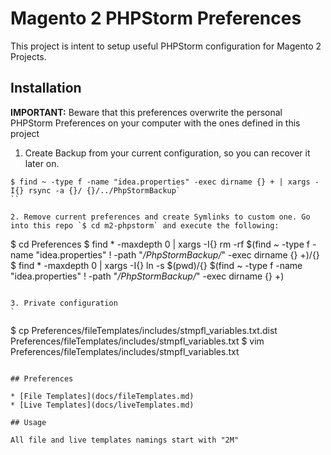 # Magento 2 PHPStorm Preferences

This project is intent to setup useful PHPStorm configuration for Magento 2 Projects.

## Installation

**IMPORTANT:** Beware that this preferences overwrite the personal PHPStorm Preferences on your computer with the ones defined in this project


1. Create Backup from your current configuration, so you can recover it later on.

```
$ find ~ -type f -name "idea.properties" -exec dirname {} + | xargs -I{} rsync -a {}/ {}/../PhpStormBackup`
``

2. Remove current preferences and create Symlinks to custom one. Go into this repo `$ cd m2-phpstorm` and execute the following: 

```
$ cd Preferences
$ find * -maxdepth 0 | xargs -I{} rm -rf $(find ~ -type f -name "idea.properties" ! -path "*/PhpStormBackup/*" -exec dirname {} +)/{}
$ find * -maxdepth 0 | xargs -I{} ln -s $(pwd)/{} $(find ~ -type f -name "idea.properties" ! -path "*/PhpStormBackup/*" -exec dirname {} +)
```

3. Private configuration
`
```
$ cp Preferences/fileTemplates/includes/stmpfl_variables.txt.dist Preferences/fileTemplates/includes/stmpfl_variables.txt
$ vim Preferences/fileTemplates/includes/stmpfl_variables.txt
```

## Preferences

* [File Templates](docs/fileTemplates.md)
* [Live Templates](docs/liveTemplates.md)

## Usage

All file and live templates namings start with "2M" 

